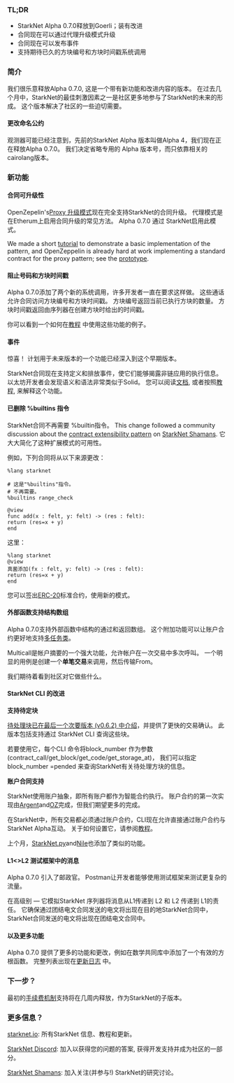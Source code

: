 ### TL;DR

* StarkNet Alpha 0.7.0释放到Goerli；装有改进
* 合同现在可以通过代理升级模式升级
* 合同现在可以发布事件
* 支持期待已久的方块编号和方块时间戳系统调用

### 简介

我们很乐意释放Alpha 0.7.0, 这是一个带有新功能和改进内容的版本。 在过去几个月中，StarkNet的最佳刺激因素之一是社区更多地参与了StarkNet的未来的形成。 这个版本解决了社区的一些迫切需要。

#### 更改命名公约

观测器可能已经注意到，先前的StarkNet Alpha 版本叫做Alpha 4，我们现在正在释放Alpha 0.7.0。 我们决定省略专用的 Alpha 版本号，而只依靠相关的 cairolang版本。

### 新功能

#### 合同可升级性

OpenZepelin's[Proxy 升级模式](https://docs.openzeppelin.com/upgrades-plugins/1.x/proxies)现在完全支持StarkNet的合同升级。 代理模式是在Etherum上启用合同升级的常见方法。 Alpha 0.7.0 通过 StarkNet启用此模式。

We made a short [tutorial](https://starknet.io/docs/hello_starknet/default_entrypoint.html) to demonstrate a basic implementation of the pattern, and OpenZeppelin is already hard at work implementing a standard contract for the proxy pattern; see the [prototype](https://github.com/OpenZeppelin/cairo-contracts/pull/129).

#### 阻止号码和方块时间戳

Alpha 0.7.0添加了两个新的系统调用，许多开发者一直在要求这样做。 这些通话允许合同访问方块编号和方块时间戳。 方块编号返回当前已执行方块的数量。 方块时间戳返回由序列器在创建方块时给出的时间戳。

你可以看到一个如何在[教程](https://starknet.io/docs/hello_starknet/more_features.html#block-number-and-timestamp) 中使用这些功能的例子。

#### 事件

惊喜！ 计划用于未来版本的一个功能已经深入到这个早期版本。

StarkNet合同现在支持定义和排放事件，使它们能够揭露非链应用的执行信息。 以太坊开发者会发现语义和语法非常类似于Solid。 您可以阅读[文档](https://starknet.io/documentation/events/), 或者按照[教程](https://starknet.io/docs/hello_starknet/events.html), 来解释这个功能。

#### 已删除 %builtins 指令

StarkNet合同不再需要 %builtin指令。 This change followed a community discussion about the [contract extensibility pattern](https://community.starknet.io/t/contract-extensibility-pattern/210) on [StarkNet Shamans](https://community.starknet.io/). 它大大简化了这种扩展模式的可用性。

例如，下列合同将从以下来源更改：

```
%lang starknet

# 这是"%builtins"指令。
# 不再需要。
%builtins range_check

@view
func add(x : felt, y: felt) -> (res : felt):
return (res=x + y)
end
```

这里：

```
%lang starknet
@view
真菌添加(fx : felt, y: felt) -> (res : felt):
return (res=x + y)
end
```

您可以签出[ERC-20](https://github.com/OpenZeppelin/cairo-contracts/tree/main/contracts/token)标准合约，使用新的模式。

#### 外部函数支持结构数组

Alpha 0.7.0支持外部函数中结构的通过和返回数组。 这个附加功能可以让账户合约更好地支持[多任务类](https://github.com/OpenZeppelin/cairo-contracts/pull/73#discussion_r753535751)。

Multicall是帐户摘要的一个强大功能，允许帐户在一次交易中多次呼叫。 一个明显的用例是创建一个**单笔交易**来调用，然后传输From。

我们期待着看到社区对它做些什么。

#### StarkNet CLI 的改进

**支持待定块**

[待处理块](https://starknet.io/documentation/block-structure-and-hash/#pending_block)[已在最后一个次要版本 (v0.6.2) 中介绍](https://community.starknet.io/t/cairo-v0-6-2-api-change-pending-block/195)，并提供了更快的交易确认。 此版本包括支持通过 StarkNet CLI 查询这些块。

若要使用它，每个CLI 命令将block_number 作为参数(contract_call/get_block/get_code/get_storage_at)， 我们可以指定 block_number =pended 来查询StarkNet有关待处理方块的信息。

**账户合同支持**

StarkNet使用账户抽象，即所有账户都作为智能合约执行。 账户合约的第一次实现由[Argent](https://github.com/argentlabs/argent-contracts-starknet)and[OZ](https://github.com/OpenZeppelin/cairo-contracts/blob/main/contracts/Account.cairo)完成，但我们期望更多的完成。

在StarkNet中，所有交易都必须通过账户合约，CLI现在允许直接通过账户合约与StarkNet Alpha互动。 关于如何设置它，请参阅[教程](https://starknet.io/docs/hello_starknet/account_setup.html#setting-up-a-starknet-account)。

上个月，[StarkNet.py](https://github.com/software-mansion/starknet.py/)and[Nile](https://github.com/OpenZeppelin/nile)也添加了类似的功能。

#### L1<>L2 测试框架中的消息

Alpha 0.7.0 引入了邮政官。 Postman让开发者能够使用测试框架来测试更复杂的流量。

在高级别 — 它模拟StarkNet 序列器将消息从L1传递到 L2 和 L2 传递到 L1的责任。 它确保通过团结电文合同发送的电文将出现在目的地StarkNet合同中，StarkNet合同发送的电文将出现在团结电文合同中。

#### 以及更多功能

Alpha 0.7.0 提供了更多的功能和更改，例如在数学共同库中添加了一个有效的方根函数。 完整列表出现在[更新日志](https://github.com/starkware-libs/cairo-lang/releases/tag/v0.7.0) 中。

### 下一步？

最初的[手续费机制](https://community.starknet.io/t/fees-in-starknet-alpha/286/29)支持将在几周内释放，作为StarkNet的子版本。

### 更多信息？

[starknet.io](https://starknet.io/): 所有StarkNet 信息、教程和更新。

[StarkNet Discord](https://discord.gg/uJ9HZTUk2Y): 加入以获得您的问题的答案, 获得开发支持并成为社区的一部分。

[StarkNet Shamans](https://community.starknet.io/): 加入关注(并参与!) StarkNet的研究讨论。